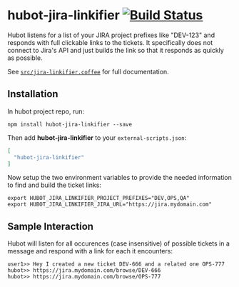 # hubot-jira-linkifier [![Build Status](https://travis-ci.org/xkickflip/hubot-jira-linkifier.svg?branch=master)](https://travis-ci.org/xkickflip/hubot-jira-linkifier)

Hubot listens for a list of your JIRA project prefixes like "DEV-123" and responds with full clickable links to the tickets. It specifically does not connect to Jira's API and just builds the link so that it responds as quickly as possible.

See [`src/jira-linkifier.coffee`](src/jira-linkifier.coffee) for full documentation.

## Installation

In hubot project repo, run:

`npm install hubot-jira-linkifier --save`

Then add **hubot-jira-linkifier** to your `external-scripts.json`:

```json
[
  "hubot-jira-linkifier"
]
```

Now setup the two environment variables to provide the needed information to find and build the ticket links:

```
export HUBOT_JIRA_LINKIFIER_PROJECT_PREFIXES="DEV,OPS,QA"
export HUBOT_JIRA_LINKIFIER_JIRA_URL="https://jira.mydomain.com"
```

## Sample Interaction
Hubot will listen for all occurences (case insensitive) of possible tickets in a message and respond with a link for each it encounters:

```
user1>> Hey I created a new ticket DEV-666 and a related one OPS-777
hubot>> https://jira.mydomain.com/browse/DEV-666
hubot>> https://jira.mydomain.com/browse/OPS-777
```
